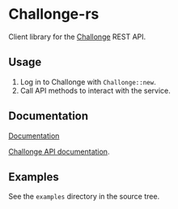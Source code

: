 # Challonge-rs

Client library for the [Challonge](https://challonge.com) REST API.

## Usage
 1. Log in to Challonge with `Challonge::new`.
 2. Call API methods to interact with the service.

## Documentation
[Documentation](http://google.com)

[Challonge API documentation](http://api.challonge.com/ru/v1/documents).

## Examples
See the `examples` directory in the source tree.

